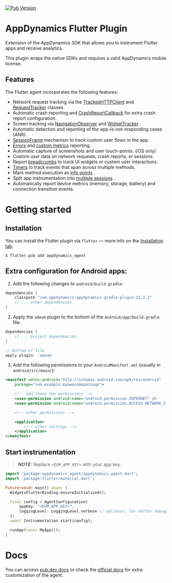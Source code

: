 [![Pub Version](https://img.shields.io/pub/v/appdynamics_agent)](https://pub.dev/packages/appdynamics_agent)

# AppDynamics Flutter Plugin

Extension of the AppDynamics SDK that allows you to instrument Flutter apps and receive analytics.

This plugin wraps the native SDKs and requires a valid AppDynamics mobile license.

## Features

The Flutter agent incorporates the following features:

* Network request tracking via
  the [TrackedHTTPClient](https://pub.dev/documentation/appdynamics_agent/latest/appdynamics_agent/TrackedHttpClient-class.html)
  and [RequestTracker](https://pub.dev/documentation/appdynamics_agent/latest/appdynamics_agent/RequestTracker-class.html)
  classes.
* Automatic crash reporting
  and [CrashReportCallback](https://pub.dev/documentation/appdynamics_agent/latest/appdynamics_agent/CrashReportCallback.html)
  for extra crash report configuration.
* Screen tracking
  via [NavigationObserver](https://pub.dev/documentation/appdynamics_agent/latest/appdynamics_agent/NavigationObserver-class.html)
  and [WidgetTracker](https://pub.dev/documentation/appdynamics_agent/latest/appdynamics_agent/WidgetTracker-class.html)
  .
* Automatic detection and reporting of the app-is-not-responding cases (ANR).
* [SessionFrame](https://pub.dev/documentation/appdynamics_agent/latest/appdynamics_agent/SessionFrame-class.html)
  mechanism to track custom user flows in the app.
* [Errors](https://pub.dev/documentation/appdynamics_agent/latest/appdynamics_agent/Instrumentation/errorHandler.html)
  and [custom metrics](https://pub.dev/documentation/appdynamics_agent/latest/appdynamics_agent/Instrumentation/reportMetric.html)
  reporting.
* Automatic capture of screenshots and user touch-points. (iOS only)
* Custom user data on network requests, crash reports, or sessions.
* Report [breadcrumbs](https://pub.dev/documentation/appdynamics_agent/latest/appdynamics_agent/Instrumentation/leaveBreadcrumb.html)
to track UI widgets or custom user interactions.
* [Timers](https://pub.dev/documentation/appdynamics_agent/latest/appdynamics_agent/Instrumentation/startTimer.html)
  to track events that span across multiple methods.
* Mark method execution
  as [info points](https://pub.dev/documentation/appdynamics_agent/latest/appdynamics_agent/Instrumentation/trackCall.html)
  .
* Split app instrumentation
  into [multiple sessions](https://pub.dev/documentation/appdynamics_agent/latest/appdynamics_agent/Instrumentation/startNextSession.html)
  .
* Automatically report device metrics (memory, storage, battery) and connection transition events.

# Getting started

## Installation

You can install the Flutter plugin via `flutter` — more info on
the [Installation tab](https://pub.dev/packages/appdynamics_agent/install).

```
$ flutter pub add appdynamics_agent
```

## Extra configuration for Android apps:

1. Add the following changes to `android/build.gradle`:

```groovy
dependencies {
    classpath "com.appdynamics:appdynamics-gradle-plugin:22.2.2"
    // ... other dependencies
}
```

2. Apply the `adeum` plugin to the bottom of the `android/app/build.gradle` file:

```groovy
dependencies {
    // ... project dependencies
}

// Bottom of file
apply plugin: 'adeum'
```

3. Add the following permissions to your `AndroidManifest.xml` (usually in `android/src/main/`):

```xml
<manifest xmlns:android="http://schemas.android.com/apk/res/android"
    package="com.example.myawesomepackage">

    <!-- add these two permissions -->
    <uses-permission android:name="android.permission.INTERNET" />
    <uses-permission android:name="android.permission.ACCESS_NETWORK_STATE" />

    <!-- other permissions -->

    <application>
        <!-- other settings -->
    </application>
</manifest>
```

## Start instrumentation

> **_NOTE:_** Replace `<EUM_APP_KEY>` with your app key.

```dart
import 'package:appdynamics_agent/appdynamics_agent.dart';
import 'package:flutter/material.dart';

Future<void> main() async {
  WidgetsFlutterBinding.ensureInitialized();

  final config = AgentConfiguration(
      appKey: "<EUM_APP_KEY>",
      loggingLevel: LoggingLevel.verbose // optional, for better debugging.
  );
  await Instrumentation.start(config);

  runApp(const MyApp());
}
 ```

# Docs

You can access [pub.dev docs](https://pub.dev/documentation/appdynamics_agent/latest/) or check
the [official docs](https://docs.appdynamics.com/22.3/en/end-user-monitoring/mobile-real-user-monitoring/instrument-flutter-applications/customize-the-flutter-instrumentation)
for extra customization of the agent.
